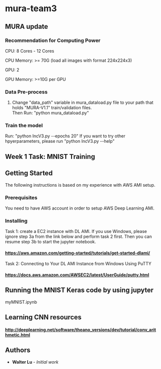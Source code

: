 # mura-team3
## MURA update
### Recommendation for Computing Power
CPU: 8 Cores - 12 Cores

CPU Memory: >= 70G (load all images with format 224x224x3)

GPU: 2

GPU Memory: >=10G per GPU

### Data Pre-process
1. Change "data_path" variable in mura_dataload.py file to your path that holds "MURA-V1.1" train/validation files.  
   Then Run: "python mura_dataload.py" 
   
### Train the model

Run: "python IncV3.py --epochs 20"
If you want to try other hpyerparameters, please run "python IncV3.py --help"


## Week 1 Task: MNIST Training

## Getting Started

The following instructions is based on my experience with AWS AMI setup.

### Prerequisites 

You need to have AWS account in order to setup AWS Deep Learning AMI.

### Installing

Task 1: create a EC2 instance with DL AMI. If you use Windows, please ignore step 3a from the link below and perform task 2 first. Then you can resume step 3b to start the jupyter notebook.

#### https://aws.amazon.com/getting-started/tutorials/get-started-dlami/

Task 2: Connecting to Your DL AMI Instance from Windows Using PuTTY

#### https://docs.aws.amazon.com/AWSEC2/latest/UserGuide/putty.html

## Running the MNIST Keras code by using jupyter

myMNIST.ipynb

## Learning CNN resources

#### http://deeplearning.net/software/theano_versions/dev/tutorial/conv_arithmetic.html

## Authors

* **Walter Lu** - *Initial work* 

